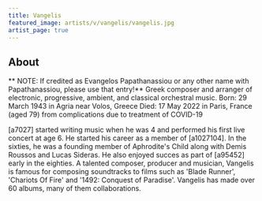 ```yaml
---
title: Vangelis
featured_image: artists/v/vangelis/vangelis.jpg
artist_page: true
---
```

## About

** NOTE: If credited as Evangelos Papathanassiou or any other name with Papathanassiou, please use that entry!**
Greek composer and arranger of electronic, progressive, ambient, and classical orchestral music.
Born: 29 March 1943 in Agria near Volos, Greece
Died: 17 May 2022 in Paris, France (aged 79) from complications due to treatment of COVID-19

[a7027] started writing music when he was 4 and performed his first live concert at age 6.
He started his career as a member of [a1027104]. In the sixties, he was a founding member of Aphrodite's Child along with Demis Roussos and Lucas Sideras. He also enjoyed succes as part of [a95452] early in the eighties. A talented composer, producer and musician, Vangelis is famous for composing soundtracks to films such as 'Blade Runner', 'Chariots Of Fire' and '1492: Conquest of Paradise'. Vangelis has made over 60 albums, many of them collaborations.

